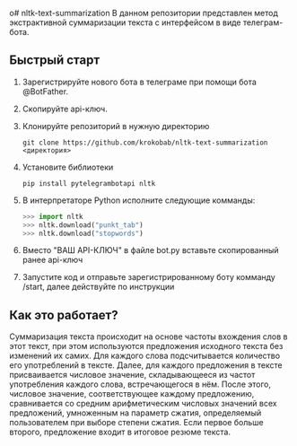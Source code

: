 o# nltk-text-summarization
В данном репозитории представлен метод экстрактивной суммаризации текста с интерфейсом в виде телеграм-бота.
## Быстрый старт
1. Зарегистрируйте нового бота в телеграме при помощи бота @BotFather.
2. Скопируйте api-ключ.
3. Клонируйте репозиторий в нужную директорию

   ```
   git clone https://github.com/krokobab/nltk-text-summarization <директория>
   ```
   
4. Установите библиотеки

   ```
   pip install pytelegrambotapi nltk
   ```
5. В интерпретаторе Python исполните следующие комманды:
   ```python
   >>> import nltk
   >>> nltk.download("punkt_tab")
   >>> nltk.download("stopwords")
   ```
   
7. Вместо "ВАШ API-КЛЮЧ" в файле bot.py вставьте скопированный ранее api-ключ
8. Запустите код и отправьте зарегистрированному боту комманду /start, далее действуйте по инструкции

## Как это работает?
Суммаризация текста происходит на основе частоты вхождения слов в этот текст, при этом используются предложения исходного текста без изменений их самих. Для каждого слова подсчитывается количество его употреблений в тексте. Далее, для каждого предложения в тексте присваивается числовое значение, складывающееся из частот употребления каждого слова, встречающегося в нём. После этого, числовое значение, соответствующее каждому предложению, сравнивается со средним арифметическим числовых значений всех предложений, умноженным на параметр сжатия, определяемый пользователем при выборе степени сжатия. Если первое больше второго, предложение входит в итоговое резюме текста.
